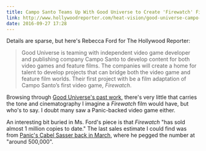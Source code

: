 ```yaml
---
title: Campo Santo Teams Up With Good Universe to Create 'Firewatch' Film 
link: http://www.hollywoodreporter.com/heat-vision/good-universe-campo-santo-team-932558
date: 2016-09-27 17:28
---
```


Details are sparse, but here's Rebecca Ford for The Hollywood Reporter: 

> Good Universe is teaming with independent video game developer and publishing company Campo Santo to develop content for both video games and feature films. The companies will create a home for talent to develop projects that can bridge both the video game and feature film worlds. Their first project with be a film adaptation of Campo Santo’s first video game, _Firewatch_. 

Browsing through [Good Universe's past work][gu], there's very little that carries the tone and cinematography I imagine a _Firewatch_ film would have, but who's to say. I doubt many saw a Panic-backed video game either. 

An interesting bit buried in Ms. Ford's piece is that _Firewatch_ "has sold almost 1 million copies to date." The last sales estimate I could find was from [Panic's Cabel Sasser back in March][panic], where he pegged the number at "around 500,000". 

[panic]: https://panic.com/blog/firewatch-one-month-later/
[gu]: http://www.imdb.com/company/co0380492/